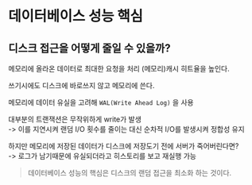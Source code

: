# 데이터베이스 성능 핵심

## 디스크 접근을 어떻게 줄일 수 있을까?

메모리에 올라온 데이터로 최대한 요청을 처리 (메모리)캐시 히트율을 높인다.

쓰기시에도 디스크에 바로쓰지 않고 메모리에 쓴다.

메모리에 데이터  유실을 고려해 `WAL(Write Ahead Log)` 을 사용

대부분의 트랜잭션은 무작위하게 write가 발생\
\-> 이를 지연시켜 랜덤  I/O 횟수를 줄이는 대신 순차적 I/O를 발생시켜 정합성 유지

하지만 메모리에 저장된 데이터가 디스크에 저장도기 전에 서버가 죽어버린다면?\
\-> 로그가 남기때문에 유실되더라고 히스토리를 보고 재실행 가능&#x20;



> 데이터베이스 성능의 핵심은 디스크의 랜덤 접근을 최소화 하는 것이다.

